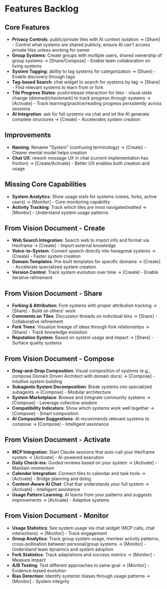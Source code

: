 # Features Backlog

## Core Features
- **Privacy Controls**: public/private tiles with AI context isolation → [Share] - Control what systems are shared publicly, ensure AI can't access private tiles unless working for owner
- **Group Systems**: Create groups with multiple users, shared ownership of group systems → [Share/Compose] - Enable team collaboration on living systems
- **System Tagging**: ability to tag systems for categorization → [Share] - Enable discovery through tags
- **Tag-based Search**: chat widget to search for systems by tag → [Share] - Find relevant systems to learn from or fork
- **Tile Progress States**: push/release interaction for tiles - visual state change (dimmed/checkmark) to track progress through systems → [Activate] - Track learning/practice/reading progress persistently across sessions
- **AI Integration**: ask for full systems via chat and let the AI generate complete structures → [Create] - Accelerates system creation

## Improvements
- **Naming**: Rename "System" (confusing terminology) → [Create] - Clearer mental model helps creation
- **Chat UX**: rework message UX in chat (current implementation has friction) → [Create/Activate] - Better UX enables both creation and usage

## Missing Core Capabilities
- **System Analytics**: Show usage stats for systems (views, forks, active users) → [Monitor] - Core monitoring capability
- **Activity Tracking**: Track which tiles are most navigated/edited → [Monitor] - Understand system usage patterns

## From Vision Document - Create
- **Web Search Integration**: Search web to import info and format via Hexframe → [Create] - Import external knowledge
- **Voice-to-System**: Convert speech directly into hexagonal systems → [Create] - Faster system creation
- **Domain Templates**: Pre-built templates for specific domains → [Create] - Accelerate specialized system creation
- **Version Control**: Track system evolution over time → [Create] - Enable iterative refinement

## From Vision Document - Share  
- **Forking & Attribution**: Fork systems with proper attribution tracking → [Share] - Build on others' work
- **Comments on Tiles**: Discussion threads on individual tiles → [Share] - Collaborative refinement
- **Fork Trees**: Visualize lineage of ideas through fork relationships → [Share] - Track knowledge evolution
- **Reputation System**: Based on system usage and impact → [Share] - Surface quality systems

## From Vision Document - Compose
- **Drag-and-Drop Composition**: Visual composition of systems (e.g., compose Domain Driven Architect with domain docs) → [Compose] - Intuitive system building
- **Subagents System Decomposition**: Break systems into specialized subagents → [Compose] - Modular architecture
- **System Marketplace**: Browse and integrate community systems → [Compose] - Leverage collective wisdom
- **Compatibility Indicators**: Show which systems work well together → [Compose] - Smart composition
- **AI Composition Suggestions**: AI recommends relevant systems to compose → [Compose] - Intelligent assistance

## From Vision Document - Activate
- **MCP Integration**: Start Claude sessions that auto-call your Hexframe system → [Activate] - AI-powered execution
- **Daily Check-ins**: Guided reviews based on your system → [Activate] - Maintain momentum
- **Calendar Integration**: Connect tiles to calendar and task tools → [Activate] - Bridge planning and doing
- **Context-Aware AI Chat**: Chat that understands your full system → [Activate] - Intelligent assistance
- **Usage Pattern Learning**: AI learns from your patterns and suggests improvements → [Activate] - Adaptive systems

## From Vision Document - Monitor
- **Usage Statistics**: See system usage via chat widget (MCP calls, chat interactions) → [Monitor] - Track engagement
- **Group Analytics**: Track group system usage, member activity patterns, cross-pollination between personal/group systems → [Monitor] - Understand team dynamics and system adoption
- **Fork Statistics**: Track adaptations and success metrics → [Monitor] - Measure impact
- **A/B Testing**: Test different approaches to same goal → [Monitor] - Evidence-based evolution
- **Bias Detection**: Identify systemic biases through usage patterns → [Monitor] - System integrity